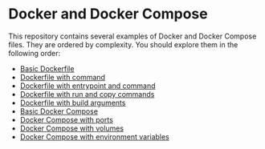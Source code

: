 # Docker and Docker Compose

This repository contains several examples of Docker and Docker Compose files.
They are ordered by complexity. You should explore them in the following order:

- [Basic Dockerfile](./01-basic-dockerfile)
- [Dockerfile with command](./02-dockerfile-with-command)
- [Dockerfile with entrypoint and command](./03-dockerfile-with-entrypoint-and-command)
- [Dockerfile with run and copy commands](./04-dockerfile-with-run-and-copy-commands)
- [Dockerfile with build arguments](./05-dockerfile-with-build-arguments)
- [Basic Docker Compose](./06-basic-docker-compose)
- [Docker Compose with ports](./07-docker-compose-with-ports)
- [Docker Compose with volumes](./08-docker-compose-with-volumes)
- [Docker Compose with environment variables](./09-docker-compose-with-environment-variables)

